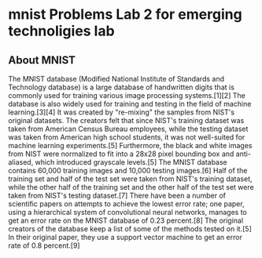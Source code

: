 # mnist Problems Lab 2 for emerging technoligies lab 

## About MNIST
The MNIST database (Modified National Institute of Standards and Technology database) is a large database of handwritten digits that is commonly used for training various image processing systems.[1][2] The database is also widely used for training and testing in the field of machine learning.[3][4] It was created by "re-mixing" the samples from NIST's original datasets. The creators felt that since NIST's training dataset was taken from American Census Bureau employees, while the testing dataset was taken from American high school students, it was not well-suited for machine learning experiments.[5] Furthermore, the black and white images from NIST were normalized to fit into a 28x28 pixel bounding box and anti-aliased, which introduced grayscale levels.[5]
The MNIST database contains 60,000 training images and 10,000 testing images.[6] Half of the training set and half of the test set were taken from NIST's training dataset, while the other half of the training set and the other half of the test set were taken from NIST's testing dataset.[7] There have been a number of scientific papers on attempts to achieve the lowest error rate; one paper, using a hierarchical system of convolutional neural networks, manages to get an error rate on the MNIST database of 0.23 percent.[8] The original creators of the database keep a list of some of the methods tested on it.[5] In their original paper, they use a support vector machine to get an error rate of 0.8 percent.[9]
